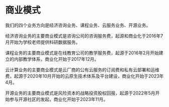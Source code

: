 # 商业模式

我们的四个业务方向是经济咨询业务、课程业务、云服务业务、开源业务。

经济咨询业务的主要商业模式是咨询公司的咨询服务费，起源和商业化于2016年7月开始为学校老师提供科研数据服务。

课程业务的主要商业模式是在线教育公司的教学服务费，起源于2016年2月开始建立的内部教学体系，商业化开始于2017年12月。

云计算业务的主要商业模式是云厂商的公有云服务的订阅费和私有云部署和运维费，起源于2020年10月开始的云原生技术体系及平台建设，商业化开始于2023年4月。

开源业务的主要商业模式是风险资本的战略投资股权回报，起源于2022年5月开始参与开源社区的发起，商业化开始于2023年11月。
